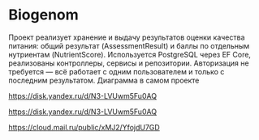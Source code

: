 # Biogenom
Проект реализует хранение и выдачу результатов оценки качества питания: общий результат (AssessmentResult) и баллы по отдельным нутриентам (NutrientScore). Используется PostgreSQL через EF Core, реализованы контроллеры, сервисы и репозитории. Авторизация не требуется — всё работает с одним пользователем и только с последним результатом. Диаграмма в самом проекте

https://disk.yandex.ru/d/N3-LVUwm5Fu0AQ

https://disk.yandex.ru/d/N3-LVUwm5Fu0AQ

https://cloud.mail.ru/public/xMJ2/YfojdU7GD
